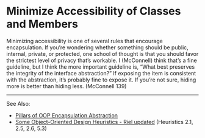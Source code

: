 # Minimize Accessibility of Classes and Members

Minimizing accessibility is one of several rules that encourage encapsulation. If you’re wondering whether something
should be public, internal, private, or protected, one school of thought is that you should favor the strictest level of
privacy that’s workable. I (McConnell) think that’s a fine guideline, but I think the more important guideline is, “What
best preserves the integrity of the interface abstraction?” If exposing the item is consistent with the abstraction,
it’s probably fine to expose it. If you’re not sure, hiding more is better than hiding less. (McConnell 139)

---
See Also:
- [Pillars of OOP Encapsulation Abstraction](Pillars-of-OOP-Encapsulation-Abstraction.md)
- [Some Object-Oriented Design Heuristics - Riel updated](Some-Object-Oriented-Design-Heuristics-Riel-updated.md) (Heuristics 2.1, 2.5, 2.6, 5.3)